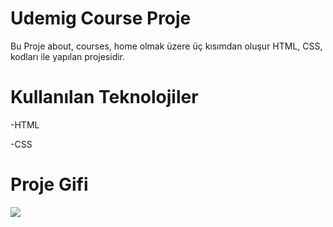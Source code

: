<h1>Udemig Course Proje</h1>

 Bu Proje about, courses, home olmak üzere üç kısımdan oluşur HTML, CSS, kodları ile  yapılan projesidir.

<h1>Kullanılan Teknolojiler</h1>

-HTML

-CSS


<h1>Proje Gifi</h1>

<img src="images/udemig-ve-di%C4%9Fer-1-sayfa-Profil-1-Microsoft_-Edge-2023-10-25-23-05-41.gif"/>

